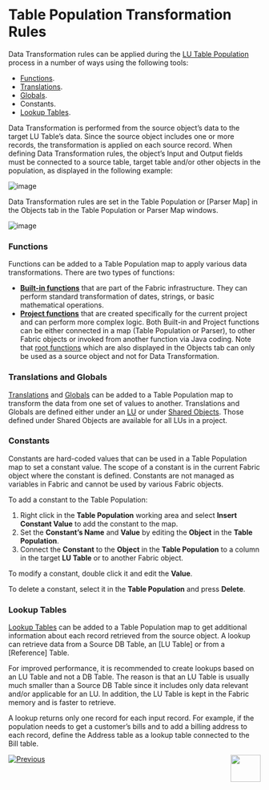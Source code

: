 # Table Population Transformation Rules

Data Transformation rules can be applied during the [LU Table Population](https://github.com/k2view-academy/K2View-Academy/blob/master/articles/07_table_population/01_table_population_overview.md) process in a number of ways using the following tools: 
*	[Functions](https://github.com/k2view-academy/K2View-Academy/blob/master/articles/07_table_population/08_project_functions.md).
*	[Translations](https://github.com/k2view-academy/K2View-Academy/blob/master/articles/09_translations/01_translations_overview_and_use_cases.md).
*	[Globals](https://github.com/k2view-academy/K2View-Academy/blob/master/articles/08_globals/01_globals_overview.md).
*	Constants.
*	[Lookup Tables](https://github.com/k2view-academy/K2View-Academy/blob/master/articles/07_table_population/11_lookup_tables.md).

Data Transformation is performed from the source object’s data to the target LU Table’s data. Since the source object includes one or more records, the transformation is applied on each source record. 
When defining Data Transformation rules, the object’s Input and Output fields must be connected to a source table, target table and/or other objects in the population, as displayed in the following example: 

![image](https://github.com/k2view-academy/K2View-Academy/blob/master/articles/07_table_population/images/07_06_01_screen.png)

Data Transformation rules are set in the Table Population or [Parser Map] in the Objects tab in the Table Population or Parser Map windows. 

![image](https://github.com/k2view-academy/K2View-Academy/blob/master/articles/07_table_population/images/07_06_02_objects_menu.png)

### Functions
Functions can be added to a Table Population map to apply various data transformations. There are two types of functions: 
*	[**Built-in functions**](https://github.com/k2view-academy/K2View-Academy/blob/master/articles/07_table_population/07_fabric_built_in_functions.md) that are part of the Fabric infrastructure. They can perform standard transformation of dates, strings, or basic mathematical operations.
*	[**Project  functions**](https://github.com/k2view-academy/K2View-Academy/blob/master/articles/07_table_population/08_project_functions.md) that are created specifically for the current project and can perform more complex logic. 
Both Built-in and Project functions can be either connected in a map (Table Population or Parser), to other Fabric objects or invoked from another function via Java coding.
Note that [root functions](https://github.com/k2view-academy/K2View-Academy/blob/master/articles/07_table_population/03_creating_a_new_table_population.md) which are also displayed in the Objects tab can only be used as a source object and not for Data Transformation. 

### Translations and Globals
 
[Translations](https://github.com/k2view-academy/K2View-Academy/blob/master/articles/09_translations/01_translations_overview_and_use_cases.md) and [Globals](https://github.com/k2view-academy/K2View-Academy/blob/master/articles/08_globals/01_globals_overview.md) can be added to a Table Population map to transform the data from one set of values to another. Translations and Globals are defined either under an [LU](https://github.com/k2view-academy/K2View-Academy/blob/master/articles/03_logical_units/01_LU_overview.md) or under [Shared Objects](https://github.com/k2view-academy/K2View-Academy/blob/master/articles/04_fabric_studio/12_shared_objects.md). Those defined under Shared Objects  are available for all LUs in a project.

### Constants
 
Constants are hard-coded values that can be used in a Table Population map to set a constant value. The scope of a constant is in the current Fabric object where the constant is defined. Constants are not managed as variables in Fabric and cannot be used by various Fabric objects.

To add a constant to the Table Population:
1.	Right click in the **Table Population** working area and select **Insert Constant Value** to add the constant to the map.
2.	Set the **Constant’s Name** and **Value** by editing the **Object** in the **Table Population**.
3.	Connect the **Constant** to the **Object** in the **Table Population** to a column in the target **LU Table** or to another Fabric object.

To modify a constant, double click it and edit the **Value**. 

To delete a constant, select it in the **Table Population** and press **Delete**. 

### Lookup Tables

[Lookup Tables](https://github.com/k2view-academy/K2View-Academy/blob/master/articles/07_table_population/11_lookup_tables.md) can be added to a Table Population map to get additional information about each record retrieved from the source object. A lookup can retrieve data from a Source DB Table, an [LU Table] or from a [Reference] Table. 

For improved performance, it is recommended to create lookups based on an LU Table and not a DB Table. The reason is that an LU Table is usually much smaller than a Source DB Table since it includes only data relevant and/or applicable for an LU. In addition, the LU Table is kept in the Fabric memory and is faster to retrieve. 

A lookup returns only one record for each input record. For example, if the population needs to get a customer’s bills and to add a billing address to each record, define the Address table as a lookup table connected to the Bill table.

[![Previous](https://github.com/k2view-academy/K2View-Academy/blob/master/articles/images/Previous.png)](https://github.com/k2view-academy/K2View-Academy/blob/master/articles/07_table_population/05_table_population_mode.md)[<img align="right" width="60" height="54" src="https://github.com/k2view-academy/K2View-Academy/blob/master/articles/images/Next.png">](https://github.com/k2view-academy/K2View-Academy/blob/master/articles/07_table_population/07_fabric_built_in_functions.md)
